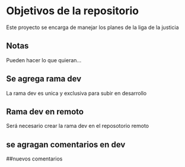# Objetivos de la repositorio

Este proyecto se encarga de manejar los planes de la liga de la justicia


## Notas
Pueden hacer lo que quieran...

## Se agrega rama dev
La rama dev es unica y exclusiva para subir en desarrollo

## Rama dev en remoto
Será necesario crear la rama dev en el reposotorio remoto

## se agragan comentarios en dev
##nuevos comentarios 
